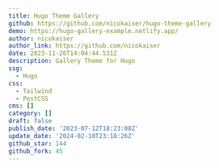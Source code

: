 ```yaml
---
title: Hugo Theme Gallery
github: https://github.com/nicokaiser/hugo-theme-gallery
demo: https://hugo-gallery-example.netlify.app/
author: nicokaiser
author_link: https://github.com/nicokaiser
date: 2023-11-26T14:04:44.531Z
description: Gallery Theme for Hugo
ssg:
  - Hugo
css:
  - Tailwind
  - PostCSS
cms: []
category: []
draft: false
publish_date: '2023-07-12T18:23:08Z'
update_date: '2024-02-10T23:18:26Z'
github_star: 144
github_fork: 45
---
```

